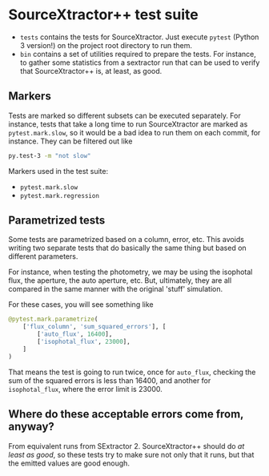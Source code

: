 # SourceXtractor++ test suite

* `tests` contains the tests for SourceXtractor. Just execute `pytest`
  (Python 3 version!) on the project root directory to run them.  
* `bin` contains a set of utilities required to prepare the tests.
  For instance, to gather some statistics from a sextractor run that can
  be used to verify that SourceXtractor++ is, at least, as good.

## Markers
Tests are marked so different subsets can be executed separately.
For instance, tests that take a long time to run SourceXtractor are
marked as `pytest.mark.slow`, so it would be a bad idea to run them on
each commit, for instance. They can be filtered out like

```bash
py.test-3 -m "not slow"
```

Markers used in the test suite:

* `pytest.mark.slow`
* `pytest.mark.regression`

## Parametrized tests
Some tests are parametrized based on a column, error, etc.
This avoids writing two separate tests that do basically
the same thing but based on different parameters.

For instance, when testing the photometry, we may be using
the isophotal flux, the aperture, the auto aperture, etc.
But, ultimately, they are all compared in the same manner
with the original 'stuff' simulation.

For these cases, you will see something like

```python
@pytest.mark.parametrize(
    ['flux_column', 'sum_squared_errors'], [
        ['auto_flux', 16400],
        ['isophotal_flux', 23000],
    ]
)
```
 
That means the test is going to run twice, once for 
`auto_flux`, checking the sum of the squared errors is less
than 16400, and another for `isophotal_flux`, where the error
limit is 23000.

## Where do these acceptable errors come from, anyway?
From equivalent runs from SExtractor 2. SourceXtractor++ should
do *at least as good*, so these tests try to make sure
not only that it runs, but that the emitted values are good enough. 
